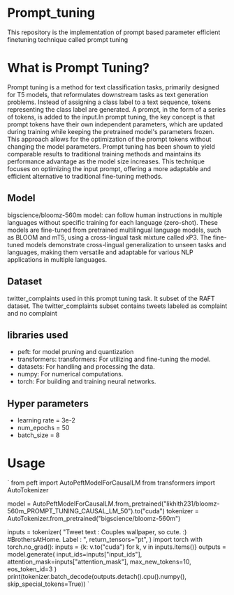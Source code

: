 # Prompt_tuning
This repository is the implementation of prompt based parameter efficient finetuning technique called prompt tuning

# What is Prompt Tuning? 
Prompt tuning is a method for text classification tasks, primarily designed for T5 models, that reformulates downstream tasks as text generation problems. Instead of assigning a class label to a text sequence, tokens representing the class label are generated. A prompt, in the form of a series of tokens, is added to the input.In prompt tuning, the key concept is that prompt tokens have their own independent parameters, which are updated during training while keeping the pretrained model's parameters frozen. This approach allows for the optimization of the prompt tokens without changing the model parameters. Prompt tuning has been shown to yield comparable results to traditional training methods and maintains its performance advantage as the model size increases. This technique focuses on optimizing the input prompt, offering a more adaptable and efficient alternative to traditional fine-tuning methods.

## Model 

bigscience/bloomz-560m model: can follow human instructions in multiple languages without specific training for each language (zero-shot). These models are fine-tuned from pretrained multilingual language models, such as BLOOM and mT5, using a cross-lingual task mixture called xP3. The fine-tuned models demonstrate cross-lingual generalization to unseen tasks and languages, making them versatile and adaptable for various NLP applications in multiple languages.

## Dataset

twitter_complaints used in this prompt tuning task. It subset of the RAFT dataset. The twitter_complaints subset contains tweets labeled as complaint and no complaint

## libraries used

- peft: for model pruning and quantization
- transformers: transformers: For utilizing and fine-tuning the model.
- datasets: For handling and processing the data.
- numpy: For numerical computations.
- torch: For building and training neural networks.

## Hyper parameters

- learning rate = 3e-2
- num_epochs = 50
- batch_size = 8

# Usage

`
from peft import AutoPeftModelForCausalLM
from transformers import AutoTokenizer


model = AutoPeftModelForCausalLM.from_pretrained("likhith231/bloomz-560m_PROMPT_TUNING_CAUSAL_LM_50").to("cuda")
tokenizer = AutoTokenizer.from_pretrained("bigscience/bloomz-560m")

inputs = tokenizer(
    "Tweet text : Couples wallpaper, so cute. :) #BrothersAtHome. Label : ",
    return_tensors="pt",
)
import torch
with torch.no_grad():
    inputs = {k: v.to("cuda") for k, v in inputs.items()}
    outputs = model.generate(
        input_ids=inputs["input_ids"], attention_mask=inputs["attention_mask"], max_new_tokens=10, eos_token_id=3
    )
    print(tokenizer.batch_decode(outputs.detach().cpu().numpy(), skip_special_tokens=True))
`


